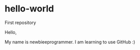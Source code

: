 # hello-world
First repository

Hello,

My name is newbieeprogrammer.
I am learning to use GitHub :)
